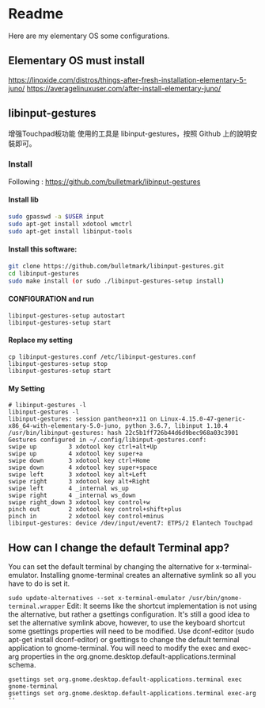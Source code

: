 # Readme
Here are my elementary OS some configurations.

## Elementary OS must install
https://linoxide.com/distros/things-after-fresh-installation-elementary-5-juno/
https://averagelinuxuser.com/after-install-elementary-juno/


## libinput-gestures 
增强Touchpad板功能
使用的工具是 libinput-gestures，按照 Github 上的說明安裝即可。

### Install
Following : https://github.com/bulletmark/libinput-gestures

#### Install lib
```bash
sudo gpasswd -a $USER input
sudo apt-get install xdotool wmctrl
sudo apt-get install libinput-tools
```
#### Install this software:
```bash
git clone https://github.com/bulletmark/libinput-gestures.git
cd libinput-gestures
sudo make install (or sudo ./libinput-gestures-setup install)
```

#### CONFIGURATION and run
```
libinput-gestures-setup autostart
libinput-gestures-setup start
```

#### Replace my setting
```
cp libinput-gestures.conf /etc/libinput-gestures.conf
libinput-gestures-setup stop
libinput-gestures-setup start
```

#### My Setting
```
# libinput-gestures -l
libinput-gestures -l
libinput-gestures: session pantheon+x11 on Linux-4.15.0-47-generic-x86_64-with-elementary-5.0-juno, python 3.6.7, libinput 1.10.4
/usr/bin/libinput-gestures: hash 22c5b1ff726b44d6d9bec968a03c3901
Gestures configured in ~/.config/libinput-gestures.conf:
swipe up         3 xdotool key ctrl+alt+Up
swipe up         4 xdotool key super+a
swipe down       3 xdotool key ctrl+Home
swipe down       4 xdotool key super+space
swipe left       3 xdotool key alt+Left
swipe right      3 xdotool key alt+Right
swipe left       4 _internal ws_up
swipe right      4 _internal ws_down
swipe right_down 3 xdotool key control+w
pinch out        2 xdotool key control+shift+plus
pinch in         2 xdotool key control+minus
libinput-gestures: device /dev/input/event7: ETPS/2 Elantech Touchpad

```


## How can I change the default Terminal app?
You can set the default terminal by changing the alternative for x-terminal-emulator. Installing gnome-terminal creates an alternative symlink so all you have to do is set it.

`sudo update-alternatives --set x-terminal-emulator /usr/bin/gnome-terminal.wrapper`
Edit: It seems like the shortcut implementation is not using the alternative, but rather a gsettings configuration. It's still a good idea to set the alternative symlink above, however, to use the keyboard shortcut some gsettings properties will need to be modified. Use dconf-editor (sudo apt-get install dconf-editor) or gsettings to change the default terminal application to gnome-terminal. You will need to modify the exec and exec-arg properties in the org.gnome.desktop.default-applications.terminal schema.
```
gsettings set org.gnome.desktop.default-applications.terminal exec gnome-terminal
gsettings set org.gnome.desktop.default-applications.terminal exec-arg ''
```
